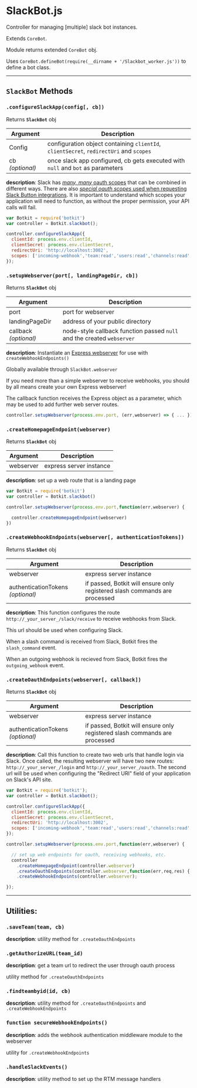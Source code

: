 # SlackBot.js

Controller for managing [multiple] slack bot instances.

Extends `CoreBot`.

Module returns extended `CoreBot` obj.

Uses `CoreBot.defineBot(require(__dirname + '/Slackbot_worker.js'))` to define a bot class.


---
## `SlackBot` Methods


### `.configureSlackApp(config[, cb])`
Returns **`SlackBot`** obj

| Argument | Description |
| -------- | ----------- |
| Config   | configuration object containing `clientId`, `clientSecret`, `redirectUri` and `scopes` |
| cb  *(optional)*     | once slack app configured, cb gets executed with `null` and `bot` as parameters |

**description**: Slack has [_many, many_ oauth scopes](https://api.slack.com/docs/oauth-scopes)
that can be combined in different ways. There are also [_special oauth scopes_
used when requesting Slack Button integrations](https://api.slack.com/docs/slack-button).
It is important to understand which scopes your application will need to function,
as without the proper permission, your API calls will fail.

```javascript
var Botkit = require('botkit')
var controller = Botkit.slackbot();

controller.configureSlackApp({
  clientId: process.env.clientId,
  clientSecret: process.env.clientSecret,
  redirectUri: 'http://localhost:3002',
  scopes: ['incoming-webhook','team:read','users:read','channels:read','im:read','im:write','groups:read','emoji:read','chat:write:bot']
});
```


### `.setupWebserver(port[, landingPageDir, cb])`
Returns **`SlackBot`** obj

| Argument | Description |
| -------- | ----------- |
| port     |  port for webserver |
| landingPageDir| address of your public directory |
| callback *(optional)* | node-style callback function passed `null` and the created `webserver`|


**description**: Instantiate an [Express webserver](http://expressjs.com/en/index.html) for
use with `createWebhookEndpoints()`

Globally available through `SlackBot.webserver`

If you need more than a simple webserver to receive webhooks,
you should by all means create your own Express webserver!

The callback function receives the Express object as a parameter,
which may be used to add further web server routes.

```javascript
controller.setupWebserver(process.env.port, (err,webserver) => { ... })
```




### `.createHomepageEndpoint(webserver)`
Returns **`SlackBot`** obj

| Argument | Description |
| -------- | ----------- |
| webserver| express server instance |

**description**: set up a web route that is a landing page

```javascript
var Botkit = require('botkit')
var controller = Botkit.slackbot()

controller.setupWebserver(process.env.port,function(err,webserver) {

  controller.createHomepageEndpoint(webserver)
})
```


### `.createWebhookEndpoints(webserver[, authenticationTokens])`
Returns **`SlackBot`** obj

| Argument | Description |
| -------- | ----------- |
| webserver| express server instance |
| authenticationTokens *(optional)* | if passed, Botkit will ensure only registered slash commands are processed |

**description**: This function configures the route `http://_your_server_/slack/receive`
to receive webhooks from Slack.

This url should be used when configuring Slack.

When a slash command is received from Slack, Botkit fires the `slash_command` event.

When an outgoing webhook is recieved from Slack, Botkit fires the `outgoing_webhook` event.



### `.createOauthEndpoints(webserver[, callback])`
Returns **`SlackBot`** obj

| Argument | Description |
| -------- | ----------- |
| webserver| express server instance |
| authenticationTokens *(optional)* | if passed, Botkit will ensure only registered slash commands are processed |

**description**: Call this function to create two web urls that handle login via Slack.
Once called, the resulting webserver will have two new routes: `http://_your_server_/login` and `http://_your_server_/oauth`. The second url will be used when configuring
the "Redirect URI" field of your application on Slack's API site.


```javascript
var Botkit = require('botkit');
var controller = Botkit.slackbot();

controller.configureSlackApp({
  clientId: process.env.clientId,
  clientSecret: process.env.clientSecret,
  redirectUri: 'http://localhost:3002',
  scopes: ['incoming-webhook','team:read','users:read','channels:read','im:read','im:write','groups:read','emoji:read','chat:write:bot']
});

controller.setupWebserver(process.env.port,function(err,webserver) {

  // set up web endpoints for oauth, receiving webhooks, etc.
  controller
    .createHomepageEndpoint(controller.webserver)
    .createOauthEndpoints(controller.webserver,function(err,req,res) { ... })
    .createWebhookEndpoints(controller.webserver);

});

```

---

## Utilities:


### `.saveTeam(team, cb)`

**description**: utility method for `.createOauthEndpoints`


### `.getAuthorizeURL(team_id)`

**description**: get a team url to redirect the user through oauth process

utility method for `.createOauthEndpoints`


### `.findteambyid(id, cb)`

**description**: utility method for `.createOauthEndpoints` and `.createWebhookEndpoints`

### `function secureWebhookEndpoints()`

**description**: adds the webhook authentication middleware module to the webserver

utility for `.createWebhookEndpoints`


### `.handleSlackEvents()`

**description**: utility method to set up the RTM message handlers
